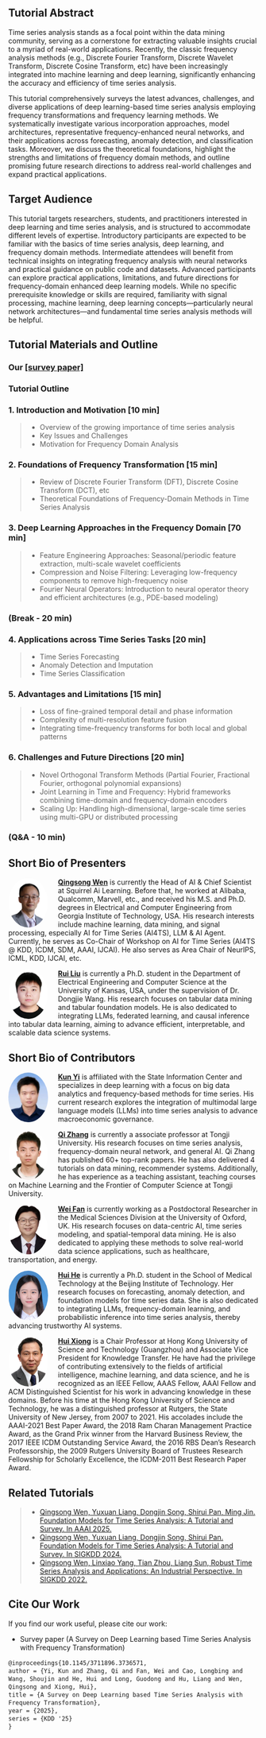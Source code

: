 ## Tutorial Abstract

Time series analysis stands as a focal point within the data mining community, serving as a cornerstone for extracting valuable insights crucial to a myriad of real-world applications. Recently, the classic frequency analysis methods (e.g., Discrete Fourier Transform, Discrete Wavelet Transform, Discrete Cosine Transform, etc) have been increasingly integrated into machine learning and deep learning, significantly enhancing the accuracy and efficiency of time series analysis.

This tutorial comprehensively surveys the latest advances, challenges, and diverse applications of deep learning-based time series analysis employing frequency transformations and frequency learning methods. We systematically investigate various incorporation approaches, model architectures, representative frequency-enhanced neural networks, and their applications across forecasting, anomaly detection, and classification tasks. Moreover, we discuss the theoretical foundations, highlight the strengths and limitations of frequency domain methods, and outline promising future research directions to address real-world challenges and expand practical applications.

## Target Audience
This tutorial targets researchers, students, and practitioners interested in deep learning and time series analysis, and is structured to accommodate different levels of expertise. Introductory participants are expected to be familiar with the basics of time series analysis, deep learning, and frequency domain methods. Intermediate attendees will benefit from technical insights on integrating frequency analysis with neural networks and practical guidance on public code and datasets. Advanced participants can explore practical applications, limitations, and future directions for frequency-domain enhanced deep learning models. While no specific prerequisite knowledge or skills are required, familiarity with signal processing, machine learning, deep learning concepts—particularly neural network architectures—and fundamental time series analysis methods will be helpful.

## Tutorial Materials and Outline

### Our [[survey paper]](https://arxiv.org/abs/2302.02173) 

### Tutorial Outline

### 1. Introduction and Motivation [10 min] 

  > - Overview of the growing importance of time series analysis
  > - Key Issues and Challenges
  > - Motivation for Frequency Domain Analysis

### 2. Foundations of Frequency Transformation [15 min]

  > - Review of Discrete Fourier Transform (DFT), Discrete Cosine Transform (DCT), etc
  > - Theoretical Foundations of Frequency-Domain Methods in Time Series Analysis

### 3. Deep Learning Approaches in the Frequency Domain [70 min]

  > - Feature Engineering Approaches: Seasonal/periodic feature extraction, multi-scale wavelet coefficients
  > - Compression and Noise Filtering: Leveraging low-frequency components to remove high-frequency noise
  > - Fourier Neural Operators: Introduction to neural operator theory and efficient architectures (e.g., PDE-based modeling)


### (Break - 20 min)


### 4. Applications across Time Series Tasks [20 min]

  > - Time Series Forecasting
  > - Anomaly Detection and Imputation
  > - Time Series Classification


### 5. Advantages and Limitations [15 min]

  > - Loss of fine-grained temporal detail and phase information
  > - Complexity of multi-resolution feature fusion
  > - Integrating time-frequency transforms for both local and global patterns


### 6. Challenges and Future Directions [20 min]

  > - Novel Orthogonal Transform Methods (Partial Fourier, Fractional Fourier, orthogonal polynomial expansions)
  > - Joint Learning in Time and Frequency: Hybrid frameworks combining time-domain and frequency-domain encoders
  > - Scaling Up: Handling high-dimensional, large-scale time series using multi-GPU or distributed processing


### (Q&A - 10 min)


## Short Bio of Presenters

<img align="left" src="figs/qingsongwen.png" width="80" height="100" style="margin-right: 20px; object-fit: cover; border-radius: 50%;">**[Qingsong Wen](https://sites.google.com/site/qingsongwen8/)** is currently the Head of AI & Chief Scientist at Squirrel Ai Learning. Before that, he worked at Alibaba, Qualcomm, Marvell, etc., and received his M.S. and Ph.D. degrees in Electrical and Computer Engineering from Georgia Institute of Technology, USA. His research interests include machine learning, data mining, and signal processing, especially AI for Time Series (AI4TS), LLM & AI Agent. Currently, he serves as Co-Chair of Workshop on AI for Time Series (AI4TS @ KDD, ICDM, SDM, AAAI, IJCAI). He also serves as Area Chair of NeurIPS, ICML, KDD, IJCAI, etc.
<br clear="left">

<img align="left" src="figs/ruiliu.png" width="80" height="100" style="margin-right: 20px; object-fit: cover; border-radius: 50%;">**[Rui Liu](https://www.linkedin.com/in/rui-liu-12a72b198/?locale=en_US)** is currently a Ph.D. student in the Department of Electrical Engineering and Computer Science at the University of Kansas, USA, under the supervision of Dr. Dongjie Wang. His research focuses on tabular data mining and tabular foundation models. He is also dedicated to integrating LLMs, federated learning, and causal inference into tabular data learning, aiming to advance efficient, interpretable, and scalable data science systems.
<br clear="left">


## Short Bio of Contributors

<img align="left" src="figs/kunyi.jpeg" width="80" height="100" style="margin-right: 20px; object-fit: cover; border-radius: 50%;">**[Kun Yi](https://github.com/aikunyi)** is affiliated with the State Information Center and specializes in deep learning with a focus on big data analytics and frequency-based methods for time series. His current research explores the integration of multimodal large language models (LLMs) into time series analysis to advance macroeconomic governance.
<br clear="left">

<img align="left" src="figs/qizhang.jpg" width="80" height="100" style="margin-right: 20px; object-fit: cover; border-radius: 50%;">**[Qi Zhang](https://sites.google.com/view/qizhang-bit-uts)** is currently a associate professor at Tongji University. His research focuses on time series analysis, frequency-domain neural network, and general AI. Qi Zhang has published 60+ top-rank papers. He has also delivered 4 tutorials on data mining, recommender systems. Additionally, he has experience as a teaching assistant, teaching courses on Machine Learning and the Frontier of Computer Science at Tongji University.
<br clear="left">

<img align="left" src="figs/weifan.jpg" width="80" height="100" style="margin-right: 20px; object-fit: cover; border-radius: 50%;">**[Wei Fan](https://weifan.site)** is currently working as a Postdoctoral Researcher in the Medical Sciences Division at the University of Oxford, UK. His research focuses on data-centric AI, time series modeling, and spatial-temporal data mining. He is also dedicated to applying these methods to solve real-world data science applications, such as healthcare, transportation, and energy. 
<br clear="left">

<img align="left" src="figs/huihe.png" width="80" height="100" style="margin-right: 20px; object-fit: cover; border-radius: 50%;">**[Hui He](https://scholar.google.com/citations?user=1IqAdRwAAAAJ&hl=zh-CN)** is currently a Ph.D. student in the School of Medical Technology at the Beijing Institute of Technology. Her research focuses on forecasting, anomaly detection, and foundation models for time series data. She is also dedicated to integrating LLMs, frequency-domain learning, and probabilistic inference into time series analysis, thereby advancing trustworthy AI systems.
<br clear="left">

<img align="left" src="figs/huixiong.png" width="80" height="100" style="margin-right: 20px; object-fit: cover; border-radius: 50%;">**[Hui Xiong](https://www.hkust-gz.edu.cn/people/hui-xiong/)** is a Chair Professor at Hong Kong University of Science and Technology (Guangzhou) and Associate Vice President for Knowledge Transfer. He have had the privilege of contributing extensively to the fields of artificial intelligence, machine learning, and data science, and he is recognized as an IEEE Fellow, AAAS Fellow, AAAI Fellow and ACM Distinguished Scientist for his work in advancing knowledge in these domains. Before his time at the Hong Kong University of Science and Technology, he was a distinguished professor at Rutgers, the State University of New Jersey, from 2007 to 2021. His accolades include the AAAI-2021 Best Paper Award, the 2018 Ram Charan Management Practice Award, as the Grand Prix winner from the Harvard Business Review, the 2017 IEEE ICDM Outstanding Service Award, the 2016 RBS Dean’s Research Professorship, the 2009 Rutgers University Board of Trustees Research Fellowship for Scholarly Excellence, the ICDM-2011 Best Research Paper Award.
<br clear="left">


## Related Tutorials
  > - [Qingsong Wen, Yuxuan Liang, Dongjin Song, Shirui Pan, Ming Jin. Foundation Models for Time Series Analysis: A Tutorial and Survey. In AAAI 2025.](https://aaai.org/conference/aaai/aaai-25/tutorial-and-lab-list)
  > - [Qingsong Wen, Yuxuan Liang, Dongjin Song, Shirui Pan. Foundation Models for Time Series Analysis: A Tutorial and Survey. In SIGKDD 2024.](https://wenhaomin.github.io/FM4TS.github.io/)
  > - [Qingsong Wen, Linxiao Yang, Tian Zhou, Liang Sun, Robust Time Series Analysis and Applications: An Industrial Perspective. In SIGKDD 2022.](https://qingsongedu.github.io/timeseries-tutorial-kdd-2022/)


## Cite Our Work 

If you find our work useful, please cite our work:
- Survey paper (A Survey on Deep Learning based Time Series Analysis with Frequency Transformation)
```
@inproceedings{10.1145/3711896.3736571,
author = {Yi, Kun and Zhang, Qi and Fan, Wei and Cao, Longbing and Wang, Shoujin and He, Hui and Long, Guodong and Hu, Liang and Wen, Qingsong and Xiong, Hui},
title = {A Survey on Deep Learning based Time Series Analysis with Frequency Transformation},
year = {2025},
series = {KDD '25}
}
```


<div style="max-width: 400px; margin: 20px auto;">
  <script type="text/javascript" id="clustrmaps" 
          src="//clustrmaps.com/map_v2.js?d=b6BS2zVobvt0L0oFSuPX_FQATkqZcU2tDTPgGEiwG3s&cl=ffffff&w=a">
  </script>
</div>


